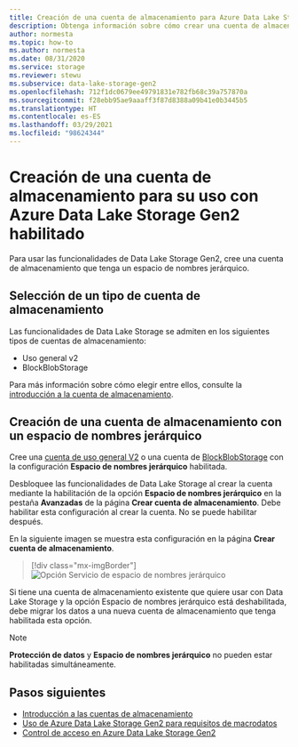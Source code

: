 ```yaml
---
title: Creación de una cuenta de almacenamiento para Azure Data Lake Storage Gen2
description: Obtenga información sobre cómo crear una cuenta de almacenamiento para su uso con Azure Data Lake Storage Gen2.
author: normesta
ms.topic: how-to
ms.author: normesta
ms.date: 08/31/2020
ms.service: storage
ms.reviewer: stewu
ms.subservice: data-lake-storage-gen2
ms.openlocfilehash: 712f1dc0679ee49791831e782fb68c39a757870a
ms.sourcegitcommit: f28ebb95ae9aaaff3f87d8388a09b41e0b3445b5
ms.translationtype: HT
ms.contentlocale: es-ES
ms.lasthandoff: 03/29/2021
ms.locfileid: "98624344"
---
```

# <a name="create-a-storage-account-to-use-with-azure-data-lake-storage-gen2"></a>Creación de una cuenta de almacenamiento para su uso con Azure Data Lake Storage Gen2 habilitado

Para usar las funcionalidades de Data Lake Storage Gen2, cree una cuenta de almacenamiento que tenga un espacio de nombres jerárquico.

## <a name="choose-a-storage-account-type"></a>Selección de un tipo de cuenta de almacenamiento

Las funcionalidades de Data Lake Storage se admiten en los siguientes tipos de cuentas de almacenamiento:

- Uso general v2
- BlockBlobStorage

Para más información sobre cómo elegir entre ellos, consulte la [introducción a la cuenta de almacenamiento](../common/storage-account-overview.md).

## <a name="create-a-storage-account-with-a-hierarchical-namespace"></a>Creación de una cuenta de almacenamiento con un espacio de nombres jerárquico

Cree una [cuenta de uso general V2](../common/storage-account-create.md) o una cuenta de [BlockBlobStorage](storage-blob-create-account-block-blob.md) con la configuración **Espacio de nombres jerárquico** habilitada.

Desbloquee las funcionalidades de Data Lake Storage al crear la cuenta mediante la habilitación de la opción **Espacio de nombres jerárquico** en la pestaña **Avanzadas** de la página **Crear cuenta de almacenamiento**. Debe habilitar esta configuración al crear la cuenta. No se puede habilitar después.

En la siguiente imagen se muestra esta configuración en la página **Crear cuenta de almacenamiento**.

> [!div class="mx-imgBorder"]
> ![Opción Servicio de espacio de nombres jerárquico](./media/create-data-lake-storage-account/hierarchical-namespace-feature.png)

Si tiene una cuenta de almacenamiento existente que quiere usar con Data Lake Storage y la opción Espacio de nombres jerárquico está deshabilitada, debe migrar los datos a una nueva cuenta de almacenamiento que tenga habilitada esta opción.

> [!NOTE]
> **Protección de datos** y **Espacio de nombres jerárquico** no pueden estar habilitadas simultáneamente.

## <a name="next-steps"></a>Pasos siguientes

- [Introducción a las cuentas de almacenamiento](../common/storage-account-overview.md)
- [Uso de Azure Data Lake Storage Gen2 para requisitos de macrodatos](data-lake-storage-data-scenarios.md)
- [Control de acceso en Azure Data Lake Storage Gen2](data-lake-storage-access-control.md)
